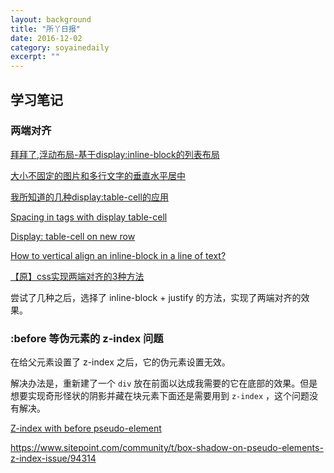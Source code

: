 ```yaml
---
layout: background
title: "所丫日报" 
date: 2016-12-02 
category: soyainedaily 
excerpt: ""
---
```


## 学习笔记

### 两端对齐

[拜拜了,浮动布局-基于display:inline-block的列表布局](http://www.zhangxinxu.com/wordpress/2010/11/%E6%8B%9C%E6%8B%9C%E4%BA%86%E6%B5%AE%E5%8A%A8%E5%B8%83%E5%B1%80-%E5%9F%BA%E4%BA%8Edisplayinline-block%E7%9A%84%E5%88%97%E8%A1%A8%E5%B8%83%E5%B1%80/)

[大小不固定的图片和多行文字的垂直水平居中](http://www.zhangxinxu.com/study/200908/img-text-vertical-align.html)

[我所知道的几种display:table-cell的应用](http://www.zhangxinxu.com/wordpress/2010/10/%E6%88%91%E6%89%80%E7%9F%A5%E9%81%93%E7%9A%84%E5%87%A0%E7%A7%8Ddisplaytable-cell%E7%9A%84%E5%BA%94%E7%94%A8/)

[Spacing in  tags with display table-cell](http://stackoverflow.com/questions/23615895/spacing-in-li-tags-with-display-table-cell)

[Display: table-cell on new row](http://stackoverflow.com/questions/14772778/display-table-cell-on-new-row)

[How to vertical align an inline-block in a line of text?](http://stackoverflow.com/questions/5932201/how-to-vertical-align-an-inline-block-in-a-line-of-text)

[【原】css实现两端对齐的3种方法](http://www.cnblogs.com/PeunZhang/p/3289493.html)

尝试了几种之后，选择了 inline-block + justify 的方法，实现了两端对齐的效果。

### :before 等伪元素的 z-index 问题

在给父元素设置了 z-index 之后，它的伪元素设置无效。

解决办法是，重新建了一个 `div` 放在前面以达成我需要的它在底部的效果。但是想要实现奇形怪状的阴影并藏在块元素下面还是需要用到 `z-index` ，这个问题没有解决。

[Z-index with before pseudo-element](http://stackoverflow.com/questions/7822078/z-index-with-before-pseudo-element)

https://www.sitepoint.com/community/t/box-shadow-on-pseudo-elements-z-index-issue/94314